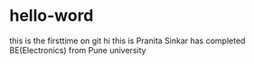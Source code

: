 # hello-word
this is the firsttime on git
hi this is Pranita Sinkar has completed BE(Electronics) from Pune university

